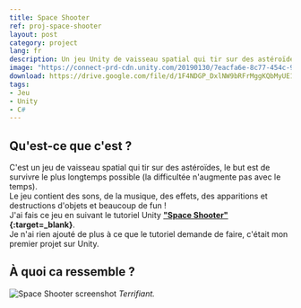 ```yaml
---
title: Space Shooter
ref: proj-space-shooter
layout: post
category: project
lang: fr
description: Un jeu Unity de vaisseau spatial qui tir sur des astéroïdes fait en suivant un tutoriel
image: "https://connect-prd-cdn.unity.com/20190130/7eacfa6e-8c77-454c-9d79-02ba14cf2146_spaceshooter_projectheader.png.200x0x1.webp"
download: https://drive.google.com/file/d/1F4NDGP_DxlNW9bRFrMggKQbMyUE18MuM/view?usp=sharing
tags:
- Jeu
- Unity
- C#
---
```


## Qu'est-ce que c'est ?

C'est un jeu de vaisseau spatial qui tir sur des astéroïdes, le but est de survivre le plus longtemps possible (la difficultée n'augmente pas avec le temps).  
Le jeu contient des sons, de la musique, des effets, des apparitions et destructions d'objets et beaucoup de fun !  
J'ai fais ce jeu en suivant le tutoriel Unity **["Space Shooter"](https://learn.unity.com/project/space-shooter-tutorial){:target=_blank}**.  
Je n'ai rien ajouté de plus à ce que le tutoriel demande de faire, c'était mon premier projet sur Unity.

## À quoi ca ressemble ?

![Space Shooter screenshot](https://i.imgur.com/0leNtqg.png)
*Terrifiant.*
